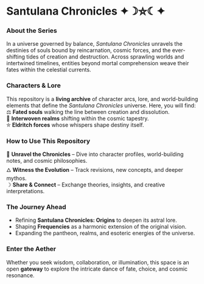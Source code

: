 # **Santulana Chronicles** ✦☽⛤☾✦  

### **About the Series**  
In a universe governed by balance, *Santulana Chronicles* unravels the destinies of souls bound by reincarnation, cosmic forces, and the ever-shifting tides of creation and destruction. Across sprawling worlds and intertwined timelines, entities beyond mortal comprehension weave their fates within the celestial currents.  

### **Characters & Lore**  
This repository is a **living archive** of character arcs, lore, and world-building elements that define the *Santulana Chronicles* universe. Here, you will find:  
⚖️ **Fated souls** walking the line between creation and dissolution.  
🌌 **Interwoven realms** shifting within the cosmic tapestry.  
⛤ **Eldritch forces** whose whispers shape destiny itself.  

### **How to Use This Repository**  
🔮 **Unravel the Chronicles** – Dive into character profiles, world-building notes, and cosmic philosophies.  
🜂 **Witness the Evolution** – Track revisions, new concepts, and deeper mythos.  
☽ **Share & Connect** – Exchange theories, insights, and creative interpretations.  

### **The Journey Ahead**  
- Refining **Santulana Chronicles: Origins** to deepen its astral lore.  
- Shaping **Frequencies** as a harmonic extension of the original vision.  
- Expanding the pantheon, realms, and esoteric energies of the universe.  

### **Enter the Aether**  
Whether you seek wisdom, collaboration, or illumination, this space is an open **gateway** to explore the intricate dance of fate, choice, and cosmic resonance.  
